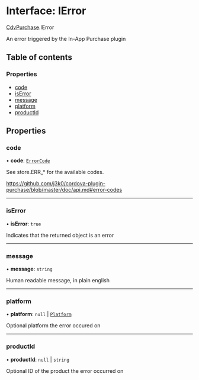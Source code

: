 # Interface: IError

[CdvPurchase](../modules/CdvPurchase.md).IError

An error triggered by the In-App Purchase plugin

## Table of contents

### Properties

- [code](CdvPurchase.IError.md#code)
- [isError](CdvPurchase.IError.md#iserror)
- [message](CdvPurchase.IError.md#message)
- [platform](CdvPurchase.IError.md#platform)
- [productId](CdvPurchase.IError.md#productid)

## Properties

### code

• **code**: [`ErrorCode`](../enums/CdvPurchase.ErrorCode.md)

See store.ERR_* for the available codes.

https://github.com/j3k0/cordova-plugin-purchase/blob/master/doc/api.md#error-codes

___

### isError

• **isError**: ``true``

Indicates that the returned object is an error

___

### message

• **message**: `string`

Human readable message, in plain english

___

### platform

• **platform**: ``null`` \| [`Platform`](../enums/CdvPurchase.Platform.md)

Optional platform the error occured on

___

### productId

• **productId**: ``null`` \| `string`

Optional ID of the product the error occurred on
